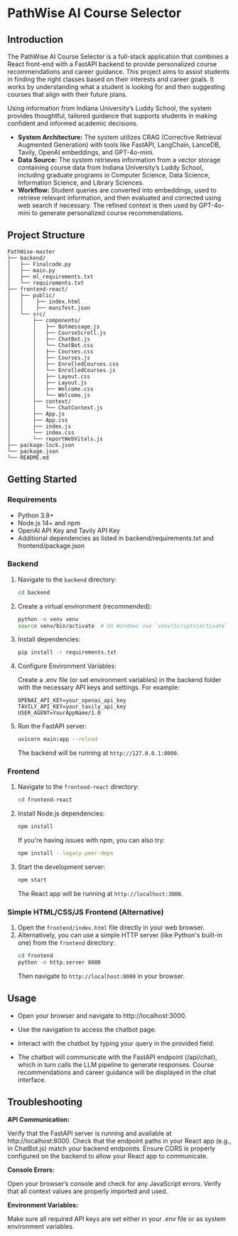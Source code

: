 # PathWise AI Course Selector
## Introduction
The PathWise AI Course Selector is a full-stack application that combines a React front-end with a FastAPI backend to provide personalized course recommendations and career guidance. 
This project aims to assist students in finding the right classes based on their interests and career goals. It works by understanding what a student is looking for and then suggesting courses that align with their future plans.

Using information from Indiana University’s Luddy School, the system provides thoughtful, tailored guidance that supports students in making confident and informed academic decisions.

* **System Architecture:** The system utilizes CRAG (Corrective Retrieval Augmented Generation) with tools like FastAPI, LangChain, LanceDB, Tavily, OpenAI embeddings, and GPT-4o-mini.
* **Data Source:** The system retrieves information from a vector storage containing course data from Indiana University’s Luddy School, including graduate programs in Computer Science, Data Science, Information Science, and Library Sciences.
* **Workflow:** Student queries are converted into embeddings, used to retrieve relevant information, and then evaluated and corrected using web search if necessary. The refined context is then used by GPT-4o-mini to generate personalized course recommendations.


## Project Structure

```
PathWise-master
├── backend/
│   ├── Finalcode.py  
│   ├── main.py
│   ├── ml_requirements.txt     
│   └── requirements.txt    
├── frontend-react/     
│   ├── public/
│   │    ├── index.html
│   │    ├── manifest.json
│   └── src/
│       ├── components/
│       │   ├── Botmessage.js   
│       │   ├── CourseScroll.js
│       │   ├── ChatBot.js    
│       │   └── ChatBot.css
│       │   ├── Courses.css   
│       │   ├── Courses.js
│       │   ├── EnrolledCourses.css   
│       │   └── EnrolledCourses.js
│       │   ├── Layout.css 
│       │   ├── Layout.js
│       │   ├── Welcome.css  
│       │   └── Welcome.js
│       ├── context/   
│       │   └── ChatContext.js
│       ├── App.js
│       ├── App.css
│       ├── index.js
│       └── index.css
│       └── reportWebVitals.js
├── package-lock.json
└── package.json
└── README.md          
```

## Getting Started

### Requirements
* Python 3.8+
* Node.js 14+ and npm
* OpenAI API Key and Tavily API Key
* Additional dependencies as listed in backend/requirements.txt and frontend/package.json

### Backend

1.  Navigate to the `backend` directory:
    ```bash
    cd backend
    ```
2.  Create a virtual environment (recommended):
    ```bash
    python -m venv venv
    source venv/bin/activate  # On Windows use `venv\Scripts\activate`
    ```
3.  Install dependencies:
    ```bash
    pip install -r requirements.txt
    ```
4.  Configure Environment Variables:
   
    Create a .env file (or set environment variables) in the backend folder with the necessary API keys and settings. For example:
    ```text
    OPENAI_API_KEY=your_openai_api_key
    TAVILY_API_KEY=your_tavily_api_key
    USER_AGENT=YourAppName/1.0
    ```
4.  Run the FastAPI server:
    ```bash
    uvicorn main:app --reload
    ```
    The backend will be running at `http://127.0.0.1:8000`.

### Frontend

1.  Navigate to the `frontend-react` directory:
    ```bash
    cd frontend-react
    ```
2.  Install Node.js dependencies:
    ```bash
    npm install
    ```
    If you're having issues with npm, you can also try:
    ```bash
    npm install --legacy-peer-deps
    ```
3.  Start the development server:
    ```bash
    npm start
    ```
    The React app will be running at `http://localhost:3000`.

### Simple HTML/CSS/JS Frontend (Alternative)

1.  Open the `frontend/index.html` file directly in your web browser.
2.  Alternatively, you can use a simple HTTP server (like Python's built-in one) from the `frontend` directory:
    ```bash
    cd frontend
    python -m http.server 8080 
    ```
    Then navigate to `http://localhost:8080` in your browser.

## Usage
* Open your browser and navigate to http://localhost:3000.

* Use the navigation to access the chatbot page.

* Interact with the chatbot by typing your query in the provided field.

* The chatbot will communicate with the FastAPI endpoint (/api/chat), which in turn calls the LLM pipeline to generate responses. 
Course recommendations and career guidance will be displayed in the chat interface.

## Troubleshooting
**API Communication:**

Verify that the FastAPI server is running and available at http://localhost:8000.
Check that the endpoint paths in your React app (e.g., in ChatBot.js) match your backend endpoints.
Ensure CORS is properly configured on the backend to allow your React app to communicate.

**Console Errors:**

Open your browser’s console and check for any JavaScript errors.
Verify that all context values are properly imported and used.

**Environment Variables:**

Make sure all required API keys are set either in your .env file or as system environment variables.
